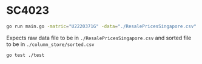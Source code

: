 # SC4023

```bash
go run main.go -matric="U2220371G" -data="./ResalePricesSingapore.csv"
```

Expects raw data file to be in `./ResalePricesSingapore.csv` and sorted file to be in `./column_store/sorted.csv`

```bash
go test ./test
```